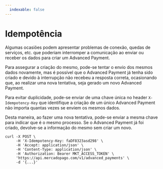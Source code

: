 ```yaml
---
  indexable: false
---
```


# Idempotência

Algumas ocasiões podem apresentar problemas de conexão, quedas de serviços, etc. que poderiam interromper a comunicação ao enviar ou receber os dados para criar um Advanced Payment.

Para assegurar a criação do mesmo, pode-se tentar o envio dos mesmos dados novamente, mas é possível que o Advanced Payment já tenha sido criado e devido à interrupção não recebeu a resposta correta, ocasionando que, ao realizar uma nova tentativa, seja gerado um novo Advanced Payment.

Para evitar duplicidade, pode-se enviar de uma chave única no header `X-Idempotency-Key` que identifique a criação de um único Advanced Payment não importa quantas vezes se enviem os mesmos dados.

Desta maneira, ao fazer uma nova tentativa, pode-se enviar a mesma chave para indicar que é o mesmo processo. Se o Advanced Payment já foi criado, devolve-se a informação do mesmo sem criar um novo.

```curl
curl -X POST \
     -H 'X-Idempotency-Key: faDF8323asd298' \
     -H 'Accept: application/json' \
     -H 'Content-Type: application/json' \
     -H 'Authorization: Bearer MKT_ACCESS_TOKEN' \
     'https://api.mercadopago.com/v1/advanced_payments' \
     -d '{...}'
```
